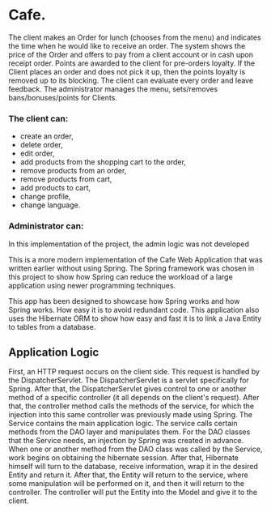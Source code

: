 # Cafe.
The client makes an Order for lunch (chooses from the menu) and indicates the time
when he would like to receive an order. The system shows the price of the Order and
offers to pay from a client account or in cash upon receipt
order. Points are awarded to the client for pre-orders
loyalty. If the Client places an order and does not pick it up, then the points
loyalty is removed up to its blocking. The client can evaluate
every order and leave feedback. The administrator manages the menu,
sets/removes bans/bonuses/points for Clients.

### The client can:
+ create an order,
+ delete order,
+ edit order,
+ add products from the shopping cart to the order,
+ remove products from an order,
+ remove products from cart,
+ add products to cart,
+ change profile,
+ change language.

### Administrator can:
In this implementation of the project, the admin logic was not developed


This is a more modern implementation of the Cafe Web Application that was written earlier without using Spring.
The Spring framework was chosen in this project to show how Spring can reduce the workload of a large application using newer programming techniques.

This app has been designed to showcase how Spring works and how Spring works. How easy it is to avoid redundant code. This application also uses the Hibernate ORM to show how easy and fast it is to link a Java Entity to tables from a database.

## Application Logic
First, an HTTP request occurs on the client side. This request is handled by the DispatcherServlet. The DispatcherServlet is a servlet specifically for Spring. After that, the DispatcherServlet gives control to one or another method of a specific controller (it all depends on the client's request). After that, the controller method calls the methods of the service, for which the injection into this same controller was previously made using Spring.
The Service contains the main application logic. The service calls certain methods from the DAO layer and manipulates them. For the DAO classes that the Service needs, an injection by Spring was created in advance.
When one or another method from the DAO class was called by the Service, work begins on obtaining the hibernate session. After that, Hibernate himself will turn to the database, receive information, wrap it in the desired Entity and return it.
After that, the Entity will return to the service, where some manipulation will be performed on it, and then it will return to the controller. The controller will put the Entity into the Model and give it to the client.
